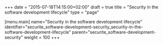 +++
date = "2015-07-18T14:15:00+02:00"
draft = true
title = "Security in the software development lifecycle"
type = "page"

[menu.main]
name="Security in the software development lifecycle"
identifier="securite_software-development-security_security-in-the-software-development-lifecycle"
parent="securite_software-development-security"
weight = 100
+++